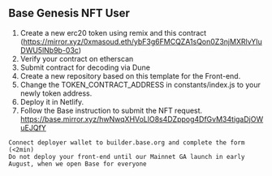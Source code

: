 ## Base Genesis NFT User
1. Create a new erc20 token using remix and this contract
(https://mirror.xyz/0xmasoud.eth/ybF3g6FMCQZA1sQon0Z3njMXRlvYIuDWU5lNb9b-03c)
2. Verify your contract on etherscan
3. Submit contract for decoding via Dune
4. Create a new repository based on this template for the Front-end.
5. Change the TOKEN_CONTRACT_ADDRESS in constants/index.js to your newly token address.
6. Deploy it in Netlify.
7. Follow the Base instruction to submit the NFT request.
https://base.mirror.xyz/hwNwqXHVoLlO8s4DZppog4DfGvM34tigaDjOWuEJQfY
```
Connect deployer wallet to builder.base.org and complete the form (<2min)
Do not deploy your front-end until our Mainnet GA launch in early August, when we open Base for everyone
```
